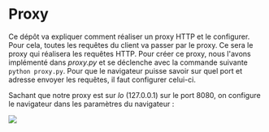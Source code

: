 # Proxy

Ce dépôt va expliquer comment réaliser un proxy HTTP et le configurer. 
Pour cela, toutes les requêtes du client va passer par le proxy. Ce sera le proxy qui réalisera les requêtes HTTP. Pour créer ce proxy, nous l'avons implémenté dans *proxy.py* et se déclenche avec la commande suivante ```python proxy.py```. 
Pour que le navigateur puisse savoir sur quel port et adresse envoyer les requêtes, il faut configurer celui-ci. 

Sachant que notre proxy est sur *lo* (127.0.0.1) sur le port 8080, on configure le navigateur dans les paramètres du navigateur :

<img src="/doc/config_firefox.PNG">
